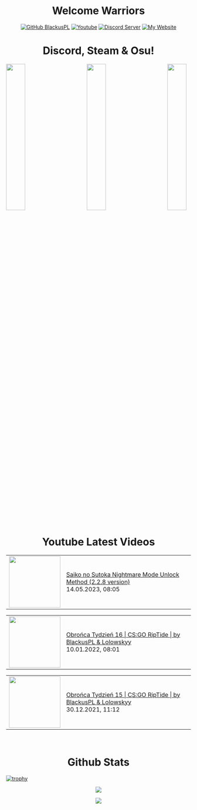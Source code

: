 <h1 align="center">Welcome Warriors</h1> 
<div align="center">

[![GitHub BlackusPL](https://img.shields.io/github/followers/BlackusPL?color=26a0da&label=GitHub&style=for-the-badge&logo=github)](https://github.com/BlackusPL)
[![Youtube](https://img.shields.io/badge/Youtube-BlackusPL-26a0da?style=for-the-badge&logo=youtube)](https://youtube.com/c/BlackusPL)
[![Discord Server](https://img.shields.io/badge/Discord-Server-26a0da?style=for-the-badge&logo=Discord)](https://discord.link/WarriorsFrontline)
[![My Website](https://img.shields.io/badge/My%20Website-Here-26a0da?style=for-the-badge&logo=https://blackuspl.github.io/BDPlugins/icon.png)](https://blackuspl.github.io/)
</div>
<!--
<h2 align="center">BlackusPL</h2>
<p align="center">
<a href="https://chino.is-a.dev/chino"><img src="https://pl.gravatar.com/userimage/159941231/0392720c4e350171398bd10766d32593.png?size=4096" width="50%" /></a></p>
-->
<h1 align="center">Discord, Steam & Osu!</h1>

<div><a href="https://discord.com/users/410243501494894603"><img src="https://lanyard.cnrad.dev/api/410243501494894603?idleMessage=https%3A%2F%2Fblackuspl.github.io%2FDarknessAir" width="32%" /></a>
<a align="center" href="https://steamcommunity.com/id/BIHPLYT"><img src="https://www.steamidfinder.com/signature/76561198884549327.png" width="32%" /></a>
<a align="right" href="https://osu.ppy.sh/users/BlackusPL"><img src="https://osu-sig.vercel.app/card?user=BlackusPL&mode=std&lang=en&animation=true&mini=true" width="32%" /></a></div>

<h1 align="center">Youtube Latest Videos</h1>
<!-- YOUTUBE:START --><table align="center"><tr><td><a href="https://www.youtube.com/watch?v=lrU1UFblgrs"><img width="140px" src="https://i.ytimg.com/vi/lrU1UFblgrs/mqdefault.jpg"></a></td>
<td><a href="https://www.youtube.com/watch?v=lrU1UFblgrs">Saiko no Sutoka Nightmare Mode Unlock Method &lpar;2.2.8 version&rpar;</a><br/>14.05.2023, 08:05</td></tr></table>
<table align="center"><tr><td><a href="https://www.youtube.com/watch?v=fGQCLrblsE0"><img width="140px" src="https://i.ytimg.com/vi/fGQCLrblsE0/mqdefault.jpg"></a></td>
<td><a href="https://www.youtube.com/watch?v=fGQCLrblsE0">Obrońca Tydzień 16 | CS:GO RipTide | by BlackusPL &amp; Lolowskyy</a><br/>10.01.2022, 08:01</td></tr></table>
<table align="center"><tr><td><a href="https://www.youtube.com/watch?v=6WH13uG0i6Q"><img width="140px" src="https://i.ytimg.com/vi/6WH13uG0i6Q/mqdefault.jpg"></a></td>
<td><a href="https://www.youtube.com/watch?v=6WH13uG0i6Q">Obrońca Tydzień 15 | CS:GO RipTide | by BlackusPL &amp; Lolowskyy</a><br/>30.12.2021, 11:12</td></tr></table>
<!-- YOUTUBE:END -->
</br>

<h1 align="center">Github Stats</h1>

[![trophy](https://github-profile-trophy.vercel.app/?username=BlackusPL&theme=onedark)](https://github.com/ryo-ma/github-profile-trophy)
<p align="center"><img src="https://github-readme-stats.vercel.app/api?username=BlackusPL&theme=github_dark&title_color=26a0da&icon_color=26a0da&hide_border=true&custom_title=Github%20Stats&show_icons=true&include_all_commits=true"/></p>
<p align="center"><img src="https://github-readme-stats.vercel.app/api/top-langs/?username=BlackusPL&theme=github_dark&title_color=26a0da&hide_border=true&custom_title=Most%20Used%20Languages&layout=compact&card_width=445"/></p>
